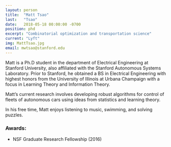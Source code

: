 ```yaml
---
layout: person
title:  "Matt Tsao"
last:   "Tsao"
date:   2018-05-18 00:00:00 -0700
position: phd
excerpt: "Combinatorial optimization and transportation science"
current: "Lyft"
img: MattTsao.jpg
email: mwtsao@stanford.edu
---
```


Matt is a Ph.D student in the department of Electrical Engineering at Stanford University, also affiliated with the Stanford Autonomous Systems Laboratory. Prior to Stanford, he obtained a BS in Electrical Engineering with highest honors from the University of Illinois at Urbana Champaign with a focus in Learning Theory and Information Theory. 

Matt’s current research involves developing robust algorithms for control of fleets of autonomous cars using ideas from statistics and learning theory. 

In his free time, Matt enjoys listening to music, swimming, and solving puzzles.

### Awards:
- NSF Graduate Research Fellowship (2016)

